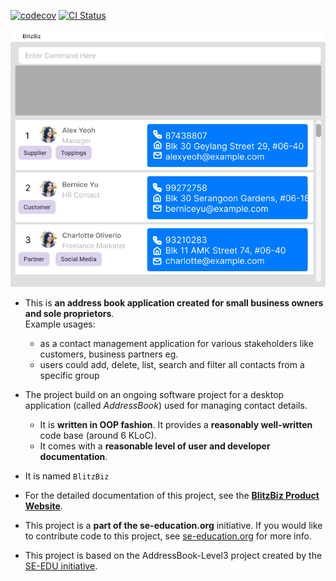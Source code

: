 [![codecov](https://codecov.io/gh/AY2425S1-CS2103T-W12-1/tp/branch/master/graph/badge.svg?token=0XZMMPD8VS)](https://codecov.io/gh/AY2425S1-CS2103T-W12-1/tp) [![CI Status](https://github.com/se-edu/addressbook-level3/workflows/Java%20CI/badge.svg)](https://github.com/se-edu/addressbook-level3/actions)

![Ui](docs/images/Ui.png)

* This is **an address book application created for small business owners and sole proprietors**.<br>
  Example usages:
  * as a contact management application for various stakeholders like customers, business partners eg.
  * users could add, delete, list, search and filter all contacts from a specific group
* The project build on an ongoing software project for a desktop application (called _AddressBook_) used for managing contact details.
  * It is **written in OOP fashion**. It provides a **reasonably well-written** code base (around 6 KLoC).
  * It comes with a **reasonable level of user and developer documentation**.
* It is named `BlitzBiz` 
* For the detailed documentation of this project, see the **[BlitzBiz Product Website](https://se-education.org/addressbook-level3)**.
* This project is a **part of the se-education.org** initiative. If you would like to contribute code to this project, see [se-education.org](https://se-education.org/#contributing-to-se-edu) for more info.

* This project is based on the AddressBook-Level3 project created by the [SE-EDU initiative](https://se-education.org).
